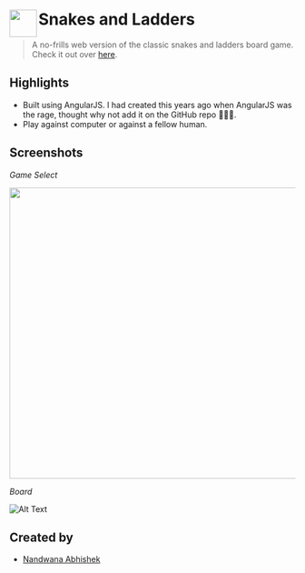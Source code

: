 # <img src="https://user-images.githubusercontent.com/36832784/89706016-cce73580-d97f-11ea-9e39-31c731b67dd2.png" height="48" align="left"> Snakes and Ladders

> A no-frills web version of the classic snakes and ladders board game. Check it out over [here](https://heuristic-jang-27db68.netlify.app/#/snakes-and-ladders/game-select).

## Highlights

- Built using AngularJS. I had created this years ago when AngularJS was the rage, thought why not add it on the GitHub repo 🤷🏼‍♂️.
- Play against computer or against a fellow human.

## Screenshots

_Game Select_

<img src="https://user-images.githubusercontent.com/36832784/89706139-93fb9080-d980-11ea-9d35-222a4908a227.png" width="512">

_Board_

![Alt Text](https://media.giphy.com/media/WovSJAihr1ypWaRzLZ/giphy.gif)  

## Created by

- [Nandwana Abhishek](https://mobile.twitter.com/nandwana92)

